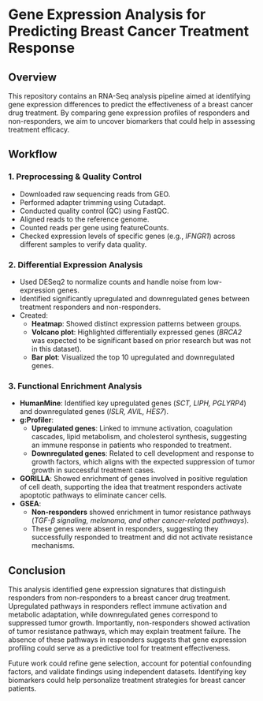 # Gene Expression Analysis for Predicting Breast Cancer Treatment Response  

## Overview  
This repository contains an RNA-Seq analysis pipeline aimed at identifying gene expression differences to predict the effectiveness of a breast cancer drug treatment. By comparing gene expression profiles of responders and non-responders, we aim to uncover biomarkers that could help in assessing treatment efficacy.  

## Workflow  

### 1. **Preprocessing & Quality Control**  
- Downloaded raw sequencing reads from GEO.  
- Performed adapter trimming using Cutadapt.  
- Conducted quality control (QC) using FastQC.  
- Aligned reads to the reference genome.  
- Counted reads per gene using featureCounts.  
- Checked expression levels of specific genes (e.g., *IFNGR1*) across different samples to verify data quality.  

### 2. **Differential Expression Analysis**  
- Used DESeq2 to normalize counts and handle noise from low-expression genes.  
- Identified significantly upregulated and downregulated genes between treatment responders and non-responders.  
- Created:  
  - **Heatmap**: Showed distinct expression patterns between groups.  
  - **Volcano plot**: Highlighted differentially expressed genes (*BRCA2* was expected to be significant based on prior research but was not in this dataset).  
  - **Bar plot**: Visualized the top 10 upregulated and downregulated genes.  

### 3. **Functional Enrichment Analysis**  
- **HumanMine**: Identified key upregulated genes (*SCT, LIPH, PGLYRP4*) and downregulated genes (*ISLR, AVIL, HES7*).  
- **g:Profiler**:  
  - **Upregulated genes**: Linked to immune activation, coagulation cascades, lipid metabolism, and cholesterol synthesis, suggesting an immune response in patients who responded to treatment.  
  - **Downregulated genes**: Related to cell development and response to growth factors, which aligns with the expected suppression of tumor growth in successful treatment cases.  
- **GORILLA**: Showed enrichment of genes involved in positive regulation of cell death, supporting the idea that treatment responders activate apoptotic pathways to eliminate cancer cells.  
- **GSEA**:  
  - **Non-responders** showed enrichment in tumor resistance pathways (*TGF-β signaling, melanoma, and other cancer-related pathways*).  
  - These genes were absent in responders, suggesting they successfully responded to treatment and did not activate resistance mechanisms.  

## Conclusion  
This analysis identified gene expression signatures that distinguish responders from non-responders to a breast cancer drug treatment. Upregulated pathways in responders reflect immune activation and metabolic adaptation, while downregulated genes correspond to suppressed tumor growth. Importantly, non-responders showed activation of tumor resistance pathways, which may explain treatment failure. The absence of these pathways in responders suggests that gene expression profiling could serve as a predictive tool for treatment effectiveness.  

Future work could refine gene selection, account for potential confounding factors, and validate findings using independent datasets. Identifying key biomarkers could help personalize treatment strategies for breast cancer patients.  
